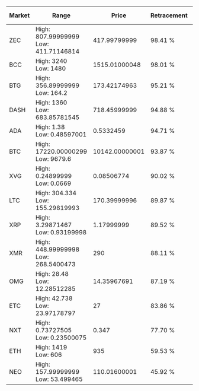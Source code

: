 | Market | Range | Price| Retracement | Doubles to 50% |
| --- | --- | --- | --- | --- |
| ZEC | High: 807.99999999<br />Low: 411.71146814 | 417.99799999 | 98.41 % | 1.46 |
| BCC | High: 3240<br />Low: 1480 | 1515.01000048 | 98.01 % | 1.56 |
| BTG | High: 356.89999999<br />Low: 164.2 | 173.42174963 | 95.21 % | 1.50 |
| DASH | High: 1360<br />Low: 683.85781545 | 718.45999999 | 94.88 % | 1.42 |
| ADA | High: 1.38<br />Low: 0.48597001 | 0.5332459 | 94.71 % | 1.75 |
| BTC | High: 17220.00000299<br />Low: 9679.6 | 10142.00000001 | 93.87 % | 1.33 |
| XVG | High: 0.24899999<br />Low: 0.0669 | 0.08506774 | 90.02 % | 1.86 |
| LTC | High: 304.334<br />Low: 155.29819993 | 170.39999996 | 89.87 % | 1.35 |
| XRP | High: 3.29871467<br />Low: 0.93199998 | 1.17999999 | 89.52 % | 1.79 |
| XMR | High: 448.99999998<br />Low: 268.5400473 | 290 | 88.11 % | 1.24 |
| OMG | High: 28.48<br />Low: 12.28512285 | 14.35967691 | 87.19 % | 1.42 |
| ETC | High: 42.738<br />Low: 23.97178797 | 27 | 83.86 % | 1.24 |
| NXT | High: 0.73727505<br />Low: 0.23500075 | 0.347 | 77.70 % | 1.40 |
| ETH | High: 1419<br />Low: 606 | 935 | 59.53 % | 1.08 |
| NEO | High: 157.99999999<br />Low: 53.499465 | 110.01600001 | 45.92 % | 0.00 |
